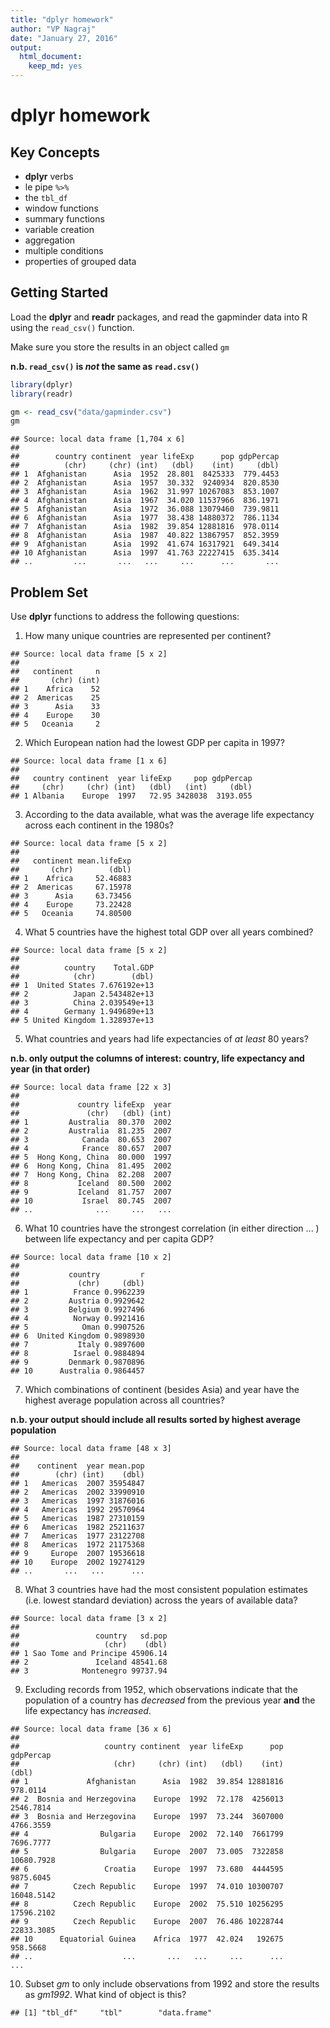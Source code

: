 ```yaml
---
title: "dplyr homework"
author: "VP Nagraj"
date: "January 27, 2016"
output: 
  html_document: 
    keep_md: yes
---
```


# **dplyr** homework

## Key Concepts
> 
- **dplyr** verbs
- le pipe `%>%`
- the `tbl_df`
- window functions
- summary functions
- variable creation
- aggregation
- multiple conditions
- properties of grouped data



## Getting Started

Load the **dplyr** and **readr** packages, and read the gapminder data into R using the `read_csv()` function. 

Make sure you store the results in an object called `gm`

**n.b. `read_csv()` is *not* the same as `read.csv()`**


```r
library(dplyr)
library(readr)

gm <- read_csv("data/gapminder.csv")
gm
```

```
## Source: local data frame [1,704 x 6]
## 
##        country continent  year lifeExp      pop gdpPercap
##          (chr)     (chr) (int)   (dbl)    (int)     (dbl)
## 1  Afghanistan      Asia  1952  28.801  8425333  779.4453
## 2  Afghanistan      Asia  1957  30.332  9240934  820.8530
## 3  Afghanistan      Asia  1962  31.997 10267083  853.1007
## 4  Afghanistan      Asia  1967  34.020 11537966  836.1971
## 5  Afghanistan      Asia  1972  36.088 13079460  739.9811
## 6  Afghanistan      Asia  1977  38.438 14880372  786.1134
## 7  Afghanistan      Asia  1982  39.854 12881816  978.0114
## 8  Afghanistan      Asia  1987  40.822 13867957  852.3959
## 9  Afghanistan      Asia  1992  41.674 16317921  649.3414
## 10 Afghanistan      Asia  1997  41.763 22227415  635.3414
## ..         ...       ...   ...     ...      ...       ...
```

## Problem Set

Use **dplyr** functions to address the following questions:

1) How many unique countries are represented per continent?


```
## Source: local data frame [5 x 2]
## 
##   continent     n
##       (chr) (int)
## 1    Africa    52
## 2  Americas    25
## 3      Asia    33
## 4    Europe    30
## 5   Oceania     2
```

2) Which European nation had the lowest GDP per capita in 1997? 


```
## Source: local data frame [1 x 6]
## 
##   country continent  year lifeExp     pop gdpPercap
##     (chr)     (chr) (int)   (dbl)   (int)     (dbl)
## 1 Albania    Europe  1997   72.95 3428038  3193.055
```

3) According to the data available, what was the average life expectancy across each continent in the 1980s?


```
## Source: local data frame [5 x 2]
## 
##   continent mean.lifeExp
##       (chr)        (dbl)
## 1    Africa     52.46883
## 2  Americas     67.15978
## 3      Asia     63.73456
## 4    Europe     73.22428
## 5   Oceania     74.80500
```

4) What 5 countries have the highest total GDP over all years combined?


```
## Source: local data frame [5 x 2]
## 
##          country    Total.GDP
##            (chr)        (dbl)
## 1  United States 7.676192e+13
## 2          Japan 2.543482e+13
## 3          China 2.039549e+13
## 4        Germany 1.949689e+13
## 5 United Kingdom 1.328937e+13
```

5) What countries and years had life expectancies of _at least_ 80 years? 

**n.b. only output the columns of interest: country, life expectancy and year (in that order)**


```
## Source: local data frame [22 x 3]
## 
##             country lifeExp  year
##               (chr)   (dbl) (int)
## 1         Australia  80.370  2002
## 2         Australia  81.235  2007
## 3            Canada  80.653  2007
## 4            France  80.657  2007
## 5  Hong Kong, China  80.000  1997
## 6  Hong Kong, China  81.495  2002
## 7  Hong Kong, China  82.208  2007
## 8           Iceland  80.500  2002
## 9           Iceland  81.757  2007
## 10           Israel  80.745  2007
## ..              ...     ...   ...
```

6) What 10 countries have the strongest correlation (in either direction ... ) between life expectancy and per capita GDP?


```
## Source: local data frame [10 x 2]
## 
##           country         r
##             (chr)     (dbl)
## 1          France 0.9962239
## 2         Austria 0.9929642
## 3         Belgium 0.9927496
## 4          Norway 0.9921416
## 5            Oman 0.9907526
## 6  United Kingdom 0.9898930
## 7           Italy 0.9897600
## 8          Israel 0.9884894
## 9         Denmark 0.9870896
## 10      Australia 0.9864457
```

7) Which combinations of continent (besides Asia) and year have the highest average population across all countries?

**n.b. your output should include all results sorted by highest average population**


```
## Source: local data frame [48 x 3]
## 
##    continent  year mean.pop
##        (chr) (int)    (dbl)
## 1   Americas  2007 35954847
## 2   Americas  2002 33990910
## 3   Americas  1997 31876016
## 4   Americas  1992 29570964
## 5   Americas  1987 27310159
## 6   Americas  1982 25211637
## 7   Americas  1977 23122708
## 8   Americas  1972 21175368
## 9     Europe  2007 19536618
## 10    Europe  2002 19274129
## ..       ...   ...      ...
```


8) What 3 countries have had the most consistent population estimates (i.e. lowest standard deviation) across the years of available data? 


```
## Source: local data frame [3 x 2]
## 
##                 country   sd.pop
##                   (chr)    (dbl)
## 1 Sao Tome and Principe 45906.14
## 2               Iceland 48541.68
## 3            Montenegro 99737.94
```

9) Excluding records from 1952, which observations indicate that the population of a country has *decreased* from the previous year **and** the life expectancy has *increased*.


```
## Source: local data frame [36 x 6]
## 
##                   country continent  year lifeExp      pop  gdpPercap
##                     (chr)     (chr) (int)   (dbl)    (int)      (dbl)
## 1             Afghanistan      Asia  1982  39.854 12881816   978.0114
## 2  Bosnia and Herzegovina    Europe  1992  72.178  4256013  2546.7814
## 3  Bosnia and Herzegovina    Europe  1997  73.244  3607000  4766.3559
## 4                Bulgaria    Europe  2002  72.140  7661799  7696.7777
## 5                Bulgaria    Europe  2007  73.005  7322858 10680.7928
## 6                 Croatia    Europe  1997  73.680  4444595  9875.6045
## 7          Czech Republic    Europe  1997  74.010 10300707 16048.5142
## 8          Czech Republic    Europe  2002  75.510 10256295 17596.2102
## 9          Czech Republic    Europe  2007  76.486 10228744 22833.3085
## 10      Equatorial Guinea    Africa  1977  42.024   192675   958.5668
## ..                    ...       ...   ...     ...      ...        ...
```

10) Subset *gm* to only include observations from 1992 and store the results as  *gm1992*. What kind of object is this?


```
## [1] "tbl_df"     "tbl"        "data.frame"
```
